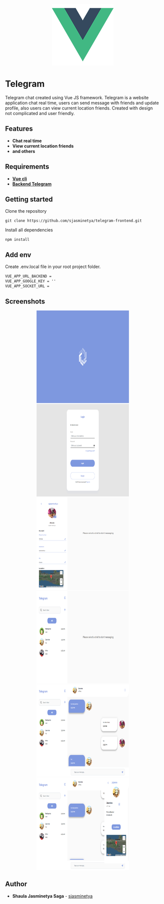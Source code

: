 <p align="center">
  <img src="./screenshots/logo.png" width="200">
</p>

# Telegram
Telegram chat created using Vue JS framework. Telegram is a website application chat real time, users can send message with friends and update profile, also users can view current location friends. Created with design not complicated and user friendly.

## Features
* **Chat real time**
* **View current location friends**
* **and others**

## Requirements
* **[Vue cli](https://cli.vuejs.org/guide/installation.html)**
* **[Backend Telegram](https://github.com/sjasminetya/telegram-backend)**

## Getting started
Clone the repository
```
git clone https://github.com/sjasminetya/telegram-frontend.git
```
Install all dependencies
```
npm install
```

## Add env
Create .env.local file in your root project folder.
```
VUE_APP_URL_BACKEND = 
VUE_APP_GOOGLE_KEY = ''
VUE_APP_SOCKET_URL = 
```

## Screenshots
<div align="center" class="flex">
  <img src="./screenshots/landing-page.png" width="300" height="300">
  <img src="./screenshots/login.png" width="300" height="300">
  <img src="./screenshots/profile.png" width="300" height="300">
  <img src="./screenshots/friend-list.png" width="300" height="300">
  <img src="./screenshots/message.png" width="300" height="300">
  <img src="./screenshots/friends-data.png" width="300" height="300">
</div>

## Author

  * **Shaula Jasminetya Saga** - [sjasminetya](https://github.com/sjasminetya)
